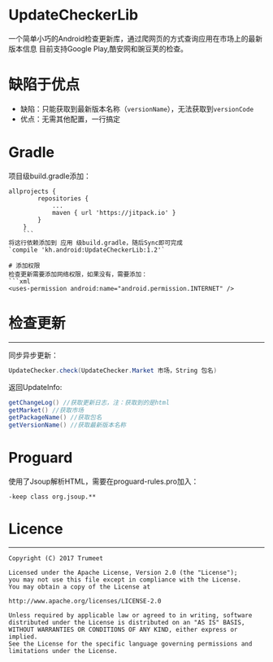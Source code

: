 # UpdateCheckerLib
一个简单小巧的Android检查更新库，通过爬网页的方式查询应用在市场上的最新版本信息
目前支持Google Play,酷安网和豌豆荚的检查。

# 缺陷于优点
* 缺陷：只能获取到最新版本名称（`versionName`），无法获取到`versionCode`
* 优点：无需其他配置，一行搞定

# Gradle
项目级build.gradle添加：
```grooxy
allprojects {
		repositories {
			...
			maven { url 'https://jitpack.io' }
		}
	}
	```
将这行依赖添加到 应用 级build.gradle，随后Sync即可完成
`compile 'kh.android:UpdateCheckerLib:1.2'`

# 添加权限
检查更新需要添加网络权限，如果没有，需要添加：
```xml
<uses-permission android:name="android.permission.INTERNET" />
```
# 检查更新
--------
同步异步更新：
```java
UpdateChecker.check(UpdateChecker.Market 市场，String 包名)
```
返回UpdateInfo:
```java
getChangeLog() //获取更新日志，注：获取到的是html
getMarket() //获取市场
getPackageName() //获取包名
getVersionName() //获取最新版本名称
```
# Proguard
使用了Jsoup解析HTML，需要在proguard-rules.pro加入：
```
-keep class org.jsoup.**
```
# Licence 
--------
```
Copyright (C) 2017 Trumeet

Licensed under the Apache License, Version 2.0 (the "License");
you may not use this file except in compliance with the License.
You may obtain a copy of the License at

http://www.apache.org/licenses/LICENSE-2.0

Unless required by applicable law or agreed to in writing, software
distributed under the License is distributed on an "AS IS" BASIS,
WITHOUT WARRANTIES OR CONDITIONS OF ANY KIND, either express or implied.
See the License for the specific language governing permissions and
limitations under the License.
```
